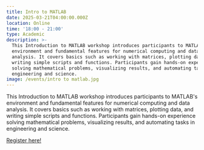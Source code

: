 ```yaml
---
title: Intro to MATLAB
date: 2025-03-21T04:00:00.000Z
location: Online
time: '18:00 - 21:00'
type: Academic
description: >-
  This Introduction to MATLAB workshop introduces participants to MATLAB's
  environment and fundamental features for numerical computing and data
  analysis. It covers basics such as working with matrices, plotting data, and
  writing simple scripts and functions. Participants gain hands-on experience
  solving mathematical problems, visualizing results, and automating tasks in
  engineering and science.
image: /events/intro to matlab.jpg
---
```


This Introduction to MATLAB workshop introduces participants to MATLAB's environment and fundamental features for numerical computing and data analysis. It covers basics such as working with matrices, plotting data, and writing simple scripts and functions. Participants gain hands-on experience solving mathematical problems, visualizing results, and automating tasks in engineering and science.

[Register here!](https://www.zeffy.com/ticketing/ieee-intro-to-matlab-winter--2025 "Register here!")
